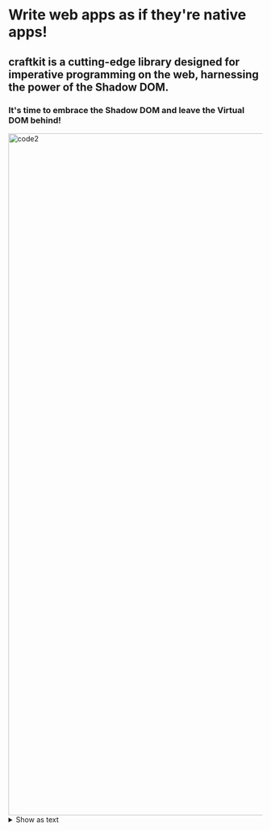 # Write web apps as if they're native apps!

## craftkit is a cutting-edge library designed for imperative programming on the web, harnessing the power of the Shadow DOM. 

### It's time to embrace the Shadow DOM and leave the Virtual DOM behind!

<img width="1351" alt="code2" src="https://user-images.githubusercontent.com/4404088/198875149-1f19c63a-1e90-455f-8132-fe8a0605e58e.png">

<details>
  <summary>Show as text</summary>

```js
class Greeting extends Craft.UI.View {
    constructor() {
        super();
        this.views = {
            local: new Local(),
            world: new World()
        };
    }
    viewDidLoad(callback) {
        this.appendView({
            id: "whom",
            component: this.views.local
        });
        if (callback) { callback(); }
    }
    greet() {
        this.replaceView({
            id: "whom",
            component: this.views.world
        });
    }
    style(componentId) {
        return `
            .container { display: flex; flex-direction: row; }
        `;
    }
    template(componentId) {
        return `
            <div class="root">
                <div class="container>
                    <div>Hello</div>
                    <div id="whom"></div>
                </div>
                <button onclick="${componentId}.greet()">Greet</button>
            </div>
        `;
    }
}

class HelloPlace extends Craft.UI.View {
    constructor() {
        super();
        this.data = { place: "Any Where" };
    }
    style(componentId) {
        return `
            .msg { color: blue; }
        `;
    }
    template(componentId) {
        return `
            <div class="root">
                <span class="msg">${this.data.place}<\span>
            </div>
        `;
    }
}

class Local extends HelloPlace {
    constructor() {
        super();
        this.data = { place: "Local" };
    }
}

class World extends HelloPlace {
    constructor() {
        super();
        this.data = { place: "World!" };
    }
    style(componentId) {
        return super.style(componentId) + `
            .msg { color: red; }
        `;
    }
}
``` 

</details>
